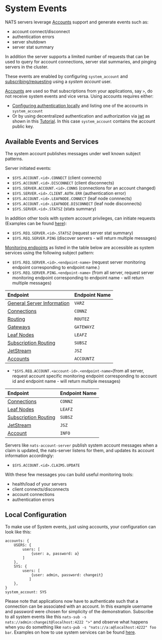 # System Events

NATS servers leverage [Accounts](../securing_nats/accounts.md) support and generate events such as:

* account connect/disconnect
* authentication errors
* server shutdown
* server stat summary

In addition the server supports a limited number of requests that can be used to query for account connections, server stat summaries, and pinging servers in the cluster.

These events are enabled by configuring `system_account` and [subscribing/requesting](./#available-events-and-services) using a _system account_ user.

[Accounts](../securing_nats/accounts.md) are used so that subscriptions from your applications, say `>`, do not receive system events and vice versa. Using accounts requires either:

* [Configuring authentication locally](./#local-configuration) and listing one of the accounts in `system_account`
* Or by using decentralized authentication and authorization via [jwt](../securing_nats/jwt/) as shown in this [Tutorial](sys_accounts.md). In this case `system_account` contains the account public key.

## Available Events and Services

The system account publishes messages under well known subject patterns.

Server initiated events:

* `$SYS.ACCOUNT.<id>.CONNECT` \(client connects\)
* `$SYS.ACCOUNT.<id>.DISCONNECT` \(client disconnects\)
* `$SYS.SERVER.ACCOUNT.<id>.CONNS` \(connections for an account changed\)
* `$SYS.SERVER.<id>.CLIENT.AUTH.ERR` \(authentication error\)
* `$SYS.ACCOUNT.<id>.LEAFNODE.CONNECT` \(leaf node connnects\)
* `$SYS.ACCOUNT.<id>.LEAFNODE.DISCONNECT` \(leaf node disconnects\)
* `$SYS.SERVER.<id>.STATSZ` \(stats summary\)

In addition other tools with system account privileges, can initiate requests \(Examples can be found [here](sys_accounts.md#system-services)\):

* `$SYS.REQ.SERVER.<id>.STATSZ` \(request server stat summary\)
* `$SYS.REQ.SERVER.PING` \(discover servers - will return multiple messages\)

[Monitoring endpoints](../monitoring.md) as listed in the table below are accessible as system services using the following subject pattern:

* `$SYS.REQ.SERVER.<id>.<endpoint-name>` \(request server monitoring endpoint corresponding to endpoint name.\)
* `$SYS.REQ.SERVER.PING.<endpoint-name>` \(from all server, request server monitoring endpoint corresponding to endpoint name - will return multiple messages\)

| Endpoint | Endpoint Name |
| :--- | :--- |
| [General Server Information](../monitoring.md#general-information) | `VARZ` |
| [Connections](../monitoring.md#connection-information) | `CONNZ` |
| [Routing](../monitoring.md#route-information) | `ROUTEZ` |
| [Gateways](../monitoring.md#gateway-information) | `GATEWAYZ` |
| [Leaf Nodes](../monitoring.md#leaf-nodes-information) | `LEAFZ` |
| [Subscription Routing](../monitoring.md#subscription-routing-information) | `SUBSZ` |
| [JetStream](../monitoring.md#jetstream-information) | `JSZ` |
| [Accounts](../monitoring.md#account-information) | `ACCOUNTZ` |

* `"$SYS.REQ.ACCOUNT.<account-id>.<endpoint-name>`\(from all server, request account specific monitoring endpoint corresponding to account id and endpoint name - will return multiple messages\)

| Endpoint | Endpoint Name |
| :--- | :--- |
| [Connections](../monitoring.md#connection-information) | `CONNZ` |
| [Leaf Nodes](../monitoring.md#leaf-nodes-information) | `LEAFZ` |
| [Subscription Routing](../monitoring.md#subscription-routing-information) | `SUBSZ` |
| [JetStream](../monitoring.md#jetstream-information) | `JSZ` |
| [Account](../monitoring.md#account-information) | `INFO` |

Servers like `nats-account-server` publish system account messages when a claim is updated, the nats-server listens for them, and updates its account information accordingly:

* `$SYS.ACCOUNT.<id>.CLAIMS.UPDATE`

With these few messages you can build useful monitoring tools:

* health/load of your servers
* client connects/disconnects
* account connections
* authentication errors

## Local Configuration

To make use of System events, just using accounts, your configuration can look like this:

```text
accounts: {
    USERS: {
        users: [
            {user: a, password: a}
        ]
    },
    SYS: { 
        users: [
            {user: admin, password: changeit}
           ]
    },
}
system_account: SYS
```

Please note that applications now have to authenticate such that a connection can be associated with an account. In this example username and password were chosen for simplicity of the demonstration. Subscribe to all system events like this `nats-sub -s nats://admin:changeit@localhost:4222 ">"` and observe what happens when you do something like `nats-pub -s "nats://a:a@localhost:4222" foo bar`. Examples on how to use system services can be found [here](sys_accounts.md#system-services).

